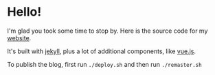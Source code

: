 # Hello!

I'm glad you took some time to stop by.
Here is the source code for my [website](https://wingillis.github.io/).

It's built with [jekyll](https://jekyllrb.com/), plus a lot of additional components,
like [vue.js](http://vuejs.org/v2/guide/).


To publish the blog, first run `./deploy.sh` and then run `./remaster.sh`
